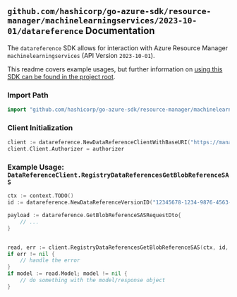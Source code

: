 
## `github.com/hashicorp/go-azure-sdk/resource-manager/machinelearningservices/2023-10-01/datareference` Documentation

The `datareference` SDK allows for interaction with Azure Resource Manager `machinelearningservices` (API Version `2023-10-01`).

This readme covers example usages, but further information on [using this SDK can be found in the project root](https://github.com/hashicorp/go-azure-sdk/tree/main/docs).

### Import Path

```go
import "github.com/hashicorp/go-azure-sdk/resource-manager/machinelearningservices/2023-10-01/datareference"
```


### Client Initialization

```go
client := datareference.NewDataReferenceClientWithBaseURI("https://management.azure.com")
client.Client.Authorizer = authorizer
```


### Example Usage: `DataReferenceClient.RegistryDataReferencesGetBlobReferenceSAS`

```go
ctx := context.TODO()
id := datareference.NewDataReferenceVersionID("12345678-1234-9876-4563-123456789012", "example-resource-group", "registryName", "name", "version")

payload := datareference.GetBlobReferenceSASRequestDto{
	// ...
}


read, err := client.RegistryDataReferencesGetBlobReferenceSAS(ctx, id, payload)
if err != nil {
	// handle the error
}
if model := read.Model; model != nil {
	// do something with the model/response object
}
```
